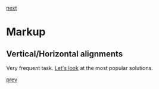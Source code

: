 <a href="04.md">next</a>

<h1>Markup</h1>
<h2>Vertical/Horizontal alignments</h2>

<div>
Very frequent task.
<a href="https://codepen.io/paawel/pen/rWPOzg">Let's look</a> at the most popular solutions.
</div>

<a href="02.md">prev</a>
